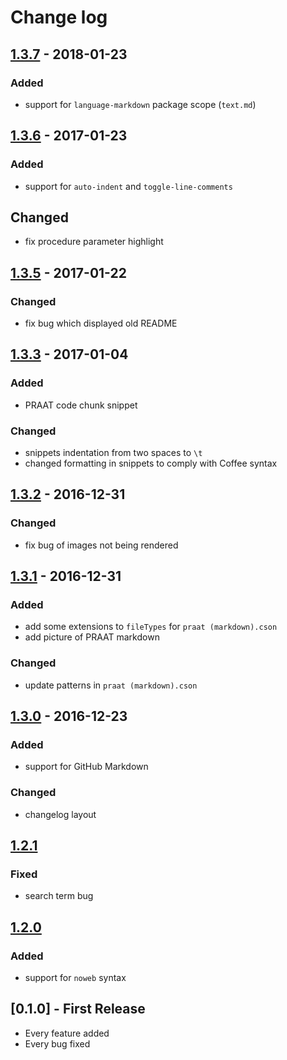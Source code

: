 # Change log

## [1.3.7] - 2018-01-23
### Added
* support for `language-markdown` package scope (`text.md`)

## [1.3.6] - 2017-01-23
### Added
* support for `auto-indent` and `toggle-line-comments`

## Changed
* fix procedure parameter highlight

## [1.3.5] - 2017-01-22
### Changed
* fix bug which displayed old README

## [1.3.3] - 2017-01-04
### Added
* PRAAT code chunk snippet

### Changed
* snippets indentation from two spaces to `\t`
* changed formatting in snippets to comply with Coffee syntax

## [1.3.2] - 2016-12-31
### Changed
* fix bug of images not being rendered

## [1.3.1] - 2016-12-31
### Added
* add some extensions to `fileTypes` for `praat (markdown).cson`
* add picture of PRAAT markdown

### Changed
* update patterns in `praat (markdown).cson`

## [1.3.0] - 2016-12-23
### Added
* support for GitHub Markdown

### Changed
* changelog layout

## [1.2.1]
### Fixed
* search term bug

## [1.2.0]
### Added
* support for `noweb` syntax

## [0.1.0] - First Release
* Every feature added
* Every bug fixed

[1.3.7]: https://github.com/stefanocoretta/language-praat/compare/v1.3.7...1.3.6
[1.3.6]: https://github.com/stefanocoretta/language-praat/compare/v1.3.6...1.3.5
[1.3.5]: https://github.com/stefanocoretta/language-praat/compare/v1.3.3...v1.3.5
[1.3.3]: https://github.com/stefanocoretta/language-praat/compare/v1.3.2...v1.3.3
[1.3.2]: https://github.com/stefanocoretta/language-praat/compare/v1.3.2...v1.3.1
[1.3.1]: https://github.com/stefanocoretta/language-praat/compare/v1.3.1...v1.3.0
[1.3.0]: https://github.com/stefanocoretta/language-praat/compare/v1.3.0...v1.2.1
[1.2.1]: https://github.com/stefanocoretta/language-praat/compare/v1.2.1...v1.2.0
[1.2.0]: https://github.com/stefanocoretta/language-praat/compare/v1.2.0...v0.1.0
